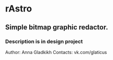 # rAstro #
## Simple bitmap graphic redactor. ##
### Description is in design project ###
Author: Anna Gladkikh
Contacts: vk.com/glaticus
